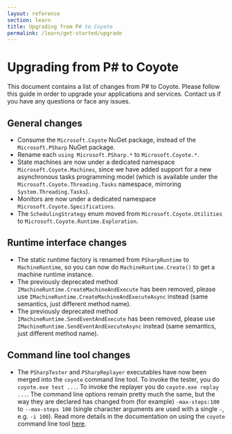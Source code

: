 ```yaml
---
layout: reference
section: learn
title: Upgrading from P# to Coyote
permalink: /learn/get-started/upgrade
---
```


# Upgrading from P# to Coyote
This document contains a list of changes from P# to Coyote. Please follow this guide in order to upgrade your applications and services. Contact us if you have any questions or face any issues.

## General changes
- Consume the `Microsoft.Coyote` NuGet package, instead of the `Microsoft.PSharp` NuGet package.
- Rename each `using Microsoft.PSharp.*` to `Microsoft.Coyote.*`.
- State machines are now under a dedicated namespace `Microsoft.Coyote.Machines`, since we have added support for a new asynchronous tasks programming model (which is available under the `Microsoft.Coyote.Threading.Tasks` namespace, mirroring `System.Threading.Tasks`).
- Monitors are now under a dedicated namespace `Microsoft.Coyote.Specifications`.
- The `SchedulingStrategy` enum moved from `Microsoft.Coyote.Utilities` to `Microsoft.Coyote.Runtime.Exploration`.

## Runtime interface changes
- The static runtime factory is renamed from `PSharpRuntime` to `MachineRuntime`, so you can now do `MachineRuntime.Create()` to get a machine runtime instance.
- The previously deprecated method `IMachineRuntime.CreateMachineAndExecute` has been removed, please use `IMachineRuntime.CreateMachineAndExecuteAsync` instead (same semantics, just different method name).
- The previously deprecated method `IMachineRuntime.SendEventAndExecute` has been removed, please use `IMachineRuntime.SendEventAndExecuteAsync` instead (same semantics, just different method name).

## Command line tool changes
- The `PSharpTester` and `PSharpReplayer` executables have now been merged into the `coyote` command line tool. To invoke the tester, you do `coyote.exe test ...`. To invoke the replayer you do `coyote.exe replay ...`. The command line options remain pretty much the same, but the way they are declared has changed from (for example) `-max-steps:100` to `--max-steps 100` (single character arguments are used with a single `-`, e.g. `-i 100`). Read more details in the documentation on using the `coyote` command line tool [here](using-coyote.md).
